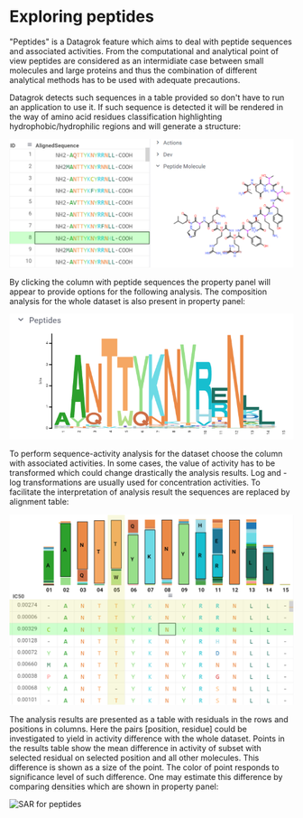 <!-- TITLE: Peptide sequences -->
<!-- SUBTITLE: -->

# Exploring peptides

"Peptides" is a Datagrok feature which aims to deal with peptide sequences and associated activities. From the computational and analytical point of view peptides are considered as an intermidiate case between small molecules and large proteins and thus the combination of different analytical methods has to be used with adequate precautions. 

Datagrok detects such sequences in a table provided so don't have to run an application to use it. If such sequence is detected it will be rendered in the way of amino acid residues classification highlighting hydrophobic/hydrophilic regions and will generate a structure:

![](../../uploads/peptides/Peptides_1.bmp "Representation of sequence and peptide structure")

By clicking the column with peptide sequences the property panel will appear to provide options for the following analysis. The composition analysis for the whole dataset is also present in property panel:

![](../../uploads/peptides/Peptides_2.bmp "Sequence composition analysis")

To perform sequence-activity analysis for the dataset choose the column with associated activities. In some cases, the value of activity has to be transformed which could change drastically the analysis results. Log and -log transformations are usually used for concentration activities. To facilitate the interpretation of analysis result the sequences are replaced by alignment table:

![](../../uploads/peptides/Peptides_3.bmp "Alignment table")

The analysis results are presented as a table with residuals in the rows and positions in columns. Here the pairs [position, residue] could be investigated to yield in activity difference with the whole dataset. Points in the results table show the mean difference in activity of subset with selected residual on selected position and all other molecules. This difference is shown as a size of the point. The color of point responds to significance level of such difference. One may estimate this difference by comparing densities which are shown in property panel:

![](../../uploads/peptides/Peptides_4.bmp "SAR for peptides")
